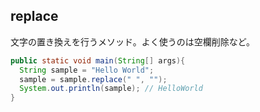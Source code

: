 ## replace

文字の置き換えを行うメソッド。よく使うのは空欄削除など。

```Java
public static void main(String[] args){
  String sample = "Hello World";
  sample = sample.replace(" ", "");
  System.out.println(sample); // HelloWorld
}
```
